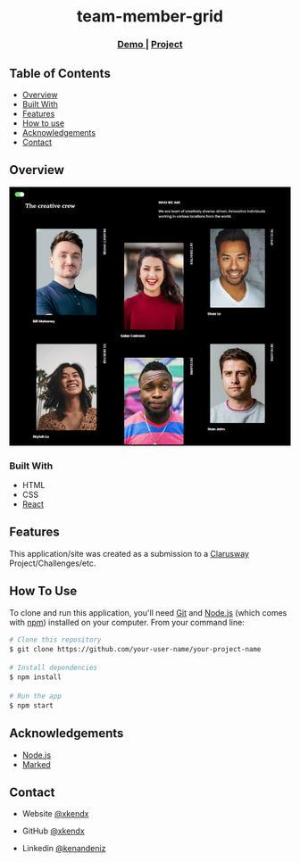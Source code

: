<!-- Please update value in the {}  -->

<h1 align="center">team-member-grid</h1>


<div align="center">
  <h3>
    <a href="https://xkendx.github.io/team-member-grid">
      Demo
    </a>
     | 
    <a href="https://xkendx.github.io/team-member-grid">
      Project
    </a>
 
  </h3>
</div>

<!-- TABLE OF CONTENTS -->

## Table of Contents

- [Overview](#overview)
- [Built With](#built-with)
- [Features](#features)
- [How to use](#how-to-use)
- [Acknowledgements](#acknowledgements)
- [Contact](#contact)

<!-- OVERVIEW -->

## Overview

![screenshot](./img/team-member-gif.gif)
<!-- ![screenshot](https://user-images.githubusercontent.com/16707738/92399059-5716eb00-f132-11ea-8b14-bcacdc8ec97b.png) -->

<!-- Introduce your projects by taking a screenshot or a gif. -->

### Built With

<!-- This section should list any major frameworks that you built your project using. Here are a few examples.-->

- HTML
- CSS
- [React](https://reactjs.org/)


## Features

This application/site was created as a submission to a [Clarusway](https://clarusway.com) Project/Challenges/etc. 

## How To Use

<!-- This is an example, please update according to your application -->

To clone and run this application, you'll need [Git](https://git-scm.com) and [Node.js](https://nodejs.org/en/download/) (which comes with [npm](http://npmjs.com)) installed on your computer. From your command line:

```bash
# Clone this repository
$ git clone https://github.com/your-user-name/your-project-name

# Install dependencies
$ npm install

# Run the app
$ npm start
```

## Acknowledgements

<!-- This section should list any articles or add-ons/plugins that helps you to complete the project. This is optional but it will help you in the future. For exmpale -->

- [Node.js](https://nodejs.org/)
- [Marked](https://github.com/chjj/marked)

## Contact

- Website [@xkendx](http://www.kenandeniz.com.tr)
- GitHub [@xkendx](https://github.com/xkendx)

- Linkedin [@kenandeniz](https://linkedin.com/kenan-deniz})
<!-- - Twitter [@your-twitter](https://{twitter.com/your-username}) -->

